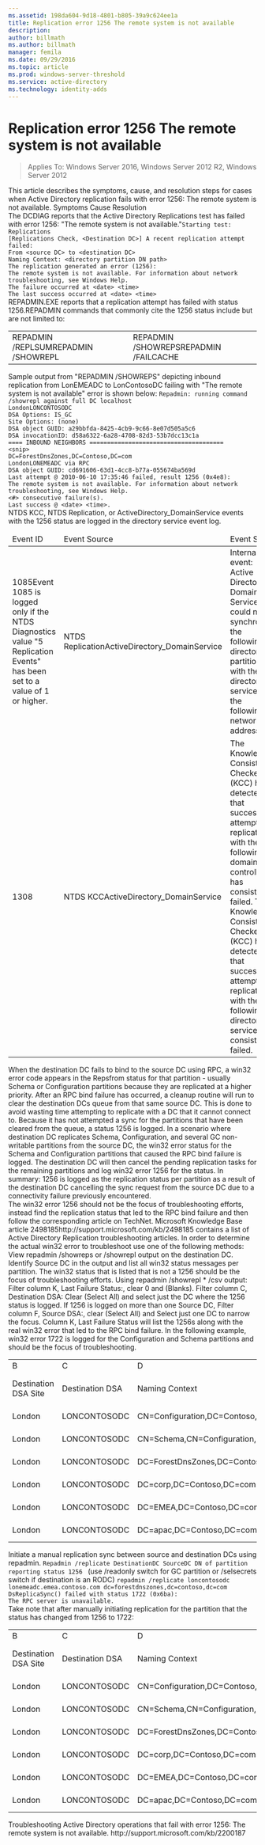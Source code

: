 ```yaml
---
ms.assetid: 198da604-9d18-4801-b805-39a9c624ee1a
title: Replication error 1256 The remote system is not available
description:
author: billmath
ms.author: billmath
manager: femila
ms.date: 09/29/2016
ms.topic: article
ms.prod: windows-server-threshold
ms.service: active-directory
ms.technology: identity-adds
---
```


# Replication error 1256 The remote system is not available

>Applies To: Windows Server 2016, Windows Server 2012 R2, Windows Server 2012


<developerConceptualDocument xmlns="http://ddue.schemas.microsoft.com/authoring/2003/5" xmlns:xlink="http://www.w3.org/1999/xlink" xmlns:xsi="http://www.w3.org/2001/XMLSchema-instance" xsi:schemaLocation="http://ddue.schemas.microsoft.com/authoring/2003/5 http://clixdevr3.blob.core.windows.net/ddueschema/developer.xsd">
  <introduction>
    <para>This article describes the symptoms, cause, and resolution steps for cases when Active Directory replication fails with error 1256: The remote system is not available.</para>
    <list class="bullet">
      <listItem>
        <para>
          <link xlink:href="eb8f6b88-a7fe-4e58-bf5f-b9b2ece15d1e#BKMK_Symptoms">Symptoms</link>
        </para>
      </listItem>
      <listItem>
        <para>
          <link xlink:href="eb8f6b88-a7fe-4e58-bf5f-b9b2ece15d1e#BKMK_Cause">Cause</link>
        </para>
      </listItem>
      <listItem>
        <para>
          <link xlink:href="eb8f6b88-a7fe-4e58-bf5f-b9b2ece15d1e#BKMK_Resolution">Resolution</link>
        </para>
      </listItem>
    </list>
  </introduction>
  <section address="BKMK_Symptoms">
    <title>Symptoms</title>
    <content>
      <list class="ordered">
<listItem><para>The DCDIAG reports that the Active Directory Replications test has failed with error 1256: "The remote system is not available."</para><code>Starting test: Replications
[Replications Check, &lt;Destination DC&gt;] A recent replication attempt failed:
From &lt;source DC&gt; to &lt;destination DC&gt;
Naming Context: &lt;directory partition DN path&gt;
<codeFeaturedElement>The replication generated an error (1256):</codeFeaturedElement> 
<codeFeaturedElement>The remote system is not available.</codeFeaturedElement> For information about network troubleshooting, see Windows Help.
The failure occurred at &lt;date&gt; &lt;time&gt;
The last success occurred at &lt;date&gt; &lt;time&gt;
</code></listItem><listItem><para>REPADMIN.EXE reports that a replication attempt has failed with status 1256.</para><para>REPADMIN commands that commonly cite the 1256 status include but are not limited to:</para><table xmlns:caps="http://schemas.microsoft.com/build/caps/2013/11"><tbody><tr><TD><list class="bullet"><listItem><para>REPADMIN /REPLSUM</para></listItem><listItem><para>REPADMIN /SHOWREPL</para></listItem></list></TD><TD><list class="bullet"><listItem><para>REPADMIN /SHOWREPS</para></listItem><listItem><para>REPADMIN /FAILCACHE</para></listItem></list></TD></tr></tbody></table><para>Sample output from "REPADMIN /SHOWREPS" depicting inbound replication from LonEMEADC to LonContosoDC failing with "The remote system is not available" error is shown below: </para><code>Repadmin: running command /showrepl against full DC localhost
LondonLONCONTOSODC
DSA Options: IS_GC 
Site Options: (none)
DSA object GUID: a29bbfda-8425-4cb9-9c66-8e07d505a5c6
DSA invocationID: d58a6322-6a28-4708-82d3-53b7dcc13c1a
==== INBOUND NEIGHBORS ======================================
&lt;snip&gt;
DC=ForestDnsZones,DC=Contoso,DC=com
LondonLONEMEADC via RPC
DSA object GUID: cd691606-63d1-4cc8-b77a-055674ba569d
Last attempt @ 2010-06-10 17:35:46 failed, <codeFeaturedElement>result 1256 (0x4e8):</codeFeaturedElement>
<codeFeaturedElement>The remote system is not available.</codeFeaturedElement> For information about network troubleshooting, see Windows Help.
&lt;#&gt; consecutive failure(s).
Last success @ &lt;date&gt; &lt;time&gt;. 
</code></listItem><listItem><para>NTDS KCC, NTDS Replication, or ActiveDirectory_DomainService events with the 1256 status are logged in the directory service event log.</para><table xmlns:caps="http://schemas.microsoft.com/build/caps/2013/11"><thead><tr><TD><para>Event ID</para></TD><TD><para>Event Source</para></TD><TD><para>Event String</para></TD></tr></thead><tbody><tr><TD><para>1085</para><alert class="note"><para>Event 1085 is logged only if the NTDS Diagnostics value <embeddedLabel>"5 Replication Events"</embeddedLabel> has been set to a value of 1 or higher.</para></alert></TD><TD><para>NTDS Replication</para><para>ActiveDirectory_DomainService</para></TD><TD><para>Internal event: Active Directory Domain Services could not synchronize the following directory partition with the directory service at the following network address.</para></TD></tr><tr><TD><para>1308</para></TD><TD><para>NTDS KCC</para><para>ActiveDirectory_DomainService</para></TD><TD><para>The Knowledge Consistency Checker (KCC) has detected that successive attempts to replicate with the following domain controller has consistently failed. </para><para>The Knowledge Consistency Checker (KCC) has detected that successive attempts to replicate with the following directory service has consistently failed.</para></TD></tr></tbody></table></listItem></list>
    </content>
  </section>
  <section address="BKMK_Cause">
    <title>Cause</title>
    <content>
      <para>When the destination DC fails to bind to the source DC using RPC, a win32 error code appears in the <embeddedLabel>Repsfrom</embeddedLabel> status for that partition - usually Schema or Configuration partitions because they are replicated at a higher priority. After an RPC bind failure has occurred, a cleanup routine will run to clear the destination DCs queue from that same source DC. This is done to avoid wasting time attempting to replicate with a DC that it cannot connect to. Because it has not attempted a sync for the partitions that have been cleared from the queue, a status 1256 is logged. In a scenario where destination DC replicates Schema, Configuration, and several GC non-writable partitions from the source DC, the win32 error status for the Schema and Configuration partitions that caused the RPC bind failure is logged. The destination DC will then cancel the pending replication tasks for the remaining partitions and log win32 error 1256 for the status. </para>
      <para>In summary: 1256 is logged as the replication status per partition as a result of the destination DC cancelling the sync request from the source DC due to a connectivity failure previously encountered.</para>
    </content>
  </section>
  <section address="BKMK_Resolution">
    <title>Resolution</title>
    <content>
      <para>The win32 error 1256 should not be the focus of troubleshooting efforts, instead find the replication status that led to the RPC bind failure and then follow the corresponding article on TechNet. 
Microsoft Knowledge Base article <externalLink><linkText>2498185</linkText><linkUri>http://support.microsoft.com/kb/2498185</linkUri></externalLink> contains a list of Active Directory Replication troubleshooting articles.</para>
      <para>In order to determine the actual win32 error to troubleshoot use <placeholder>one</placeholder> of the following methods:</para>
      <list class="ordered">
        <listItem>
          <para>View <embeddedLabel>repadmin /showreps</embeddedLabel> or <embeddedLabel>/showrepl</embeddedLabel> output on the destination DC.</para>
          <list class="ordered">
            <listItem>
              <para>Identify Source DC in the output and list all win32 status messages per partition.</para>
            </listItem>
            <listItem>
              <para>The win32 status that is listed that is not a 1256 should be the focus of troubleshooting efforts.</para>
            </listItem>
          </list>
        </listItem>
        <listItem>
          <para>Using <embeddedLabel>repadmin /showrepl * /csv</embeddedLabel> output:</para>
          <list class="ordered">
            <listItem>
              <para>Filter column K, <embeddedLabel>Last Failure Status:</embeddedLabel>, clear <embeddedLabel>0</embeddedLabel> and <embeddedLabel>(Blanks)</embeddedLabel>.</para>
            </listItem>
            <listItem>
              <para>Filter column C, Destination DSA: Clear <embeddedLabel>(Select All)</embeddedLabel> and select just the DC where the 1256 status is logged.</para>
            </listItem>
            <listItem>
              <para>If 1256 is logged on more than one Source DC, Filter column F, <embeddedLabel>Source DSA:</embeddedLabel>, clear <embeddedLabel> (Select All)</embeddedLabel> and Select just one DC to narrow the focus.</para>
            </listItem>
            <listItem>
              <para>Column K, <embeddedLabel>Last Failure Status</embeddedLabel> will list the 1256s along with the real win32 error that led to the RPC bind failure.</para>
              <para>In the following example, win32 error 1722 is logged for the Configuration and Schema partitions and should be the focus of troubleshooting.</para>
              <table xmlns:caps="http://schemas.microsoft.com/build/caps/2013/11">
                <tbody>
                  <tr>
                    <TD>
                      <para>B</para>
                    </TD>
                    <TD>
                      <para>C</para>
                    </TD>
                    <TD>
                      <para>D</para>
                    </TD>
                    <TD>
                      <para>E</para>
                    </TD>
                    <TD>
                      <para>F</para>
                    </TD>
                    <TD>
                      <para>H</para>
                    </TD>
                    <TD>
                      <para>I</para>
                    </TD>
                    <TD>
                      <para>J</para>
                    </TD>
                    <TD>
                      <para>K</para>
                    </TD>
                  </tr>
                  <tr>
                    <TD>
                      <para>Destination DSA Site</para>
                    </TD>
                    <TD>
                      <para>Destination DSA</para>
                    </TD>
                    <TD>
                      <para>Naming Context</para>
                    </TD>
                    <TD>
                      <para>Source DSA Site</para>
                    </TD>
                    <TD>
                      <para>Source DSA</para>
                    </TD>
                    <TD>
                      <para>Number of Failures</para>
                    </TD>
                    <TD>
                      <para>Last Failure Time</para>
                    </TD>
                    <TD>
                      <para>Last Success Time</para>
                    </TD>
                    <TD>
                      <para>Last Success Status</para>
                    </TD>
                  </tr>
                  <tr>
                    <TD>
                      <para>London</para>
                    </TD>
                    <TD>
                      <para>LONCONTOSODC</para>
                    </TD>
                    <TD>
                      <para>CN=Configuration,DC=Contoso,DC=com</para>
                    </TD>
                    <TD>
                      <para>London</para>
                    </TD>
                    <TD>
                      <para>LONEMEADC</para>
                    </TD>
                    <TD>
                      <para>11</para>
                    </TD>
                    <TD>
                      <para>6/10/2010 17:35</para>
                    </TD>
                    <TD>
                      <para>6/10/2010 14:50</para>
                    </TD>
                    <TD>
                      <para>1722</para>
                    </TD>
                  </tr>
                  <tr>
                    <TD>
                      <para>London</para>
                    </TD>
                    <TD>
                      <para>LONCONTOSODC</para>
                    </TD>
                    <TD>
                      <para>CN=Schema,CN=Configuration,DC=Contoso,DC=com</para>
                    </TD>
                    <TD>
                      <para>London</para>
                    </TD>
                    <TD>
                      <para>LONEMEADC</para>
                    </TD>
                    <TD>
                      <para>11</para>
                    </TD>
                    <TD>
                      <para>6/10/2010 17:35</para>
                    </TD>
                    <TD>
                      <para>6/10/2010 14:50</para>
                    </TD>
                    <TD>
                      <para>1722</para>
                    </TD>
                  </tr>
                  <tr>
                    <TD>
                      <para>London</para>
                    </TD>
                    <TD>
                      <para>LONCONTOSODC</para>
                    </TD>
                    <TD>
                      <para>DC=ForestDnsZones,DC=Contoso,DC=com</para>
                    </TD>
                    <TD>
                      <para>London</para>
                    </TD>
                    <TD>
                      <para>LONEMEADC</para>
                    </TD>
                    <TD>
                      <para>11</para>
                    </TD>
                    <TD>
                      <para>6/10/2010 17:35</para>
                    </TD>
                    <TD>
                      <para>6/10/2010 14:50</para>
                    </TD>
                    <TD>
                      <para>
                        <embeddedLabel>1256</embeddedLabel>
                      </para>
                    </TD>
                  </tr>
                  <tr>
                    <TD>
                      <para>London</para>
                    </TD>
                    <TD>
                      <para>LONCONTOSODC</para>
                    </TD>
                    <TD>
                      <para>DC=corp,DC=Contoso,DC=com</para>
                    </TD>
                    <TD>
                      <para>London</para>
                    </TD>
                    <TD>
                      <para>LONEMEADC</para>
                    </TD>
                    <TD>
                      <para>11</para>
                    </TD>
                    <TD>
                      <para>6/10/2010 17:35</para>
                    </TD>
                    <TD>
                      <para>6/10/2010 14:50</para>
                    </TD>
                    <TD>
                      <para>1256</para>
                    </TD>
                  </tr>
                  <tr>
                    <TD>
                      <para>London</para>
                    </TD>
                    <TD>
                      <para>LONCONTOSODC</para>
                    </TD>
                    <TD>
                      <para>DC=EMEA,DC=Contoso,DC=com</para>
                    </TD>
                    <TD>
                      <para>London</para>
                    </TD>
                    <TD>
                      <para>LONEMEADC</para>
                    </TD>
                    <TD>
                      <para>11</para>
                    </TD>
                    <TD>
                      <para>6/10/2010 17:35</para>
                    </TD>
                    <TD>
                      <para>6/10/2010 14:50</para>
                    </TD>
                    <TD>
                      <para>1256</para>
                    </TD>
                  </tr>
                  <tr>
                    <TD>
                      <para>London</para>
                    </TD>
                    <TD>
                      <para>LONCONTOSODC</para>
                    </TD>
                    <TD>
                      <para>DC=apac,DC=Contoso,DC=com</para>
                    </TD>
                    <TD>
                      <para>London</para>
                    </TD>
                    <TD>
                      <para>LONEMEADC</para>
                    </TD>
                    <TD>
                      <para>11</para>
                    </TD>
                    <TD>
                      <para>6/10/2010 17:35</para>
                    </TD>
                    <TD>
                      <para>6/10/2010 14:50</para>
                    </TD>
                    <TD>
                      <para>1256</para>
                    </TD>
                  </tr>
                </tbody>
              </table>
            </listItem>
          </list>
        </listItem>
        <listItem>
          <para>Initiate a manual replication sync between source and destination DCs using repadmin. </para>
          <code>Repadmin /replicate DestinationDC SourceDC <placeholder>DN of partition reporting status 1256</placeholder> </code>
          <para>(use <embeddedLabel>/readonly</embeddedLabel> switch for GC partition or <embeddedLabel>/selsecrets</embeddedLabel> switch if destination is an RODC)</para>
          <code>repadmin /replicate loncontosodc lonemeadc.emea.contoso.com dc=forestdnszones,dc=contoso,dc=com 
DsReplicaSync() <codeFeaturedElement>failed with status 1722 (0x6ba)</codeFeaturedElement>:
The RPC server is unavailable.
</code>
          <para>Take note that after manually initiating replication for the partition that the status has changed from 1256 to 1722:</para>
          <table xmlns:caps="http://schemas.microsoft.com/build/caps/2013/11">
            <tbody>
              <tr>
                <TD>
                  <para>B</para>
                </TD>
                <TD>
                  <para>C</para>
                </TD>
                <TD>
                  <para>D</para>
                </TD>
                <TD>
                  <para>E</para>
                </TD>
                <TD>
                  <para>F</para>
                </TD>
                <TD>
                  <para>H</para>
                </TD>
                <TD>
                  <para>I</para>
                </TD>
                <TD>
                  <para>J</para>
                </TD>
                <TD>
                  <para>K</para>
                </TD>
              </tr>
              <tr>
                <TD>
                  <para>Destination DSA Site</para>
                </TD>
                <TD>
                  <para>Destination DSA</para>
                </TD>
                <TD>
                  <para>Naming Context</para>
                </TD>
                <TD>
                  <para>Source DSA Site</para>
                </TD>
                <TD>
                  <para>Source DSA</para>
                </TD>
                <TD>
                  <para>Number of Failures</para>
                </TD>
                <TD>
                  <para>Last Failure Time</para>
                </TD>
                <TD>
                  <para>Last Success Time</para>
                </TD>
                <TD>
                  <para>Last Success Status</para>
                </TD>
              </tr>
              <tr>
                <TD>
                  <para>London</para>
                </TD>
                <TD>
                  <para>LONCONTOSODC</para>
                </TD>
                <TD>
                  <para>CN=Configuration,DC=Contoso,DC=com</para>
                </TD>
                <TD>
                  <para>London</para>
                </TD>
                <TD>
                  <para>LONEMEADC</para>
                </TD>
                <TD>
                  <para>11</para>
                </TD>
                <TD>
                  <para>6/10/2010 17:35</para>
                </TD>
                <TD>
                  <para>6/10/2010 14:50</para>
                </TD>
                <TD>
                  <para>1722</para>
                </TD>
              </tr>
              <tr>
                <TD>
                  <para>London</para>
                </TD>
                <TD>
                  <para>LONCONTOSODC</para>
                </TD>
                <TD>
                  <para>CN=Schema,CN=Configuration,DC=Contoso,DC=com</para>
                </TD>
                <TD>
                  <para>London</para>
                </TD>
                <TD>
                  <para>LONEMEADC</para>
                </TD>
                <TD>
                  <para>11</para>
                </TD>
                <TD>
                  <para>6/10/2010 17:35</para>
                </TD>
                <TD>
                  <para>6/10/2010 14:50</para>
                </TD>
                <TD>
                  <para>1722</para>
                </TD>
              </tr>
              <tr>
                <TD>
                  <para>London</para>
                </TD>
                <TD>
                  <para>LONCONTOSODC</para>
                </TD>
                <TD>
                  <para>DC=ForestDnsZones,DC=Contoso,DC=com</para>
                </TD>
                <TD>
                  <para>London</para>
                </TD>
                <TD>
                  <para>LONEMEADC</para>
                </TD>
                <TD>
                  <para>12</para>
                </TD>
                <TD>
                  <para>6/10/2010 17:35</para>
                </TD>
                <TD>
                  <para>6/10/2010 14:50</para>
                </TD>
                <TD>
                  <para>
                    <embeddedLabel>1722</embeddedLabel>
                  </para>
                </TD>
              </tr>
              <tr>
                <TD>
                  <para>London</para>
                </TD>
                <TD>
                  <para>LONCONTOSODC</para>
                </TD>
                <TD>
                  <para>DC=corp,DC=Contoso,DC=com</para>
                </TD>
                <TD>
                  <para>London</para>
                </TD>
                <TD>
                  <para>LONEMEADC</para>
                </TD>
                <TD>
                  <para>11</para>
                </TD>
                <TD>
                  <para>6/10/2010 17:35</para>
                </TD>
                <TD>
                  <para>6/10/2010 14:50</para>
                </TD>
                <TD>
                  <para>1256</para>
                </TD>
              </tr>
              <tr>
                <TD>
                  <para>London</para>
                </TD>
                <TD>
                  <para>LONCONTOSODC</para>
                </TD>
                <TD>
                  <para>DC=EMEA,DC=Contoso,DC=com</para>
                </TD>
                <TD>
                  <para>London</para>
                </TD>
                <TD>
                  <para>LONEMEADC</para>
                </TD>
                <TD>
                  <para>11</para>
                </TD>
                <TD>
                  <para>6/10/2010 17:35</para>
                </TD>
                <TD>
                  <para>6/10/2010 14:50</para>
                </TD>
                <TD>
                  <para>1256</para>
                </TD>
              </tr>
              <tr>
                <TD>
                  <para>London</para>
                </TD>
                <TD>
                  <para>LONCONTOSODC</para>
                </TD>
                <TD>
                  <para>DC=apac,DC=Contoso,DC=com</para>
                </TD>
                <TD>
                  <para>London</para>
                </TD>
                <TD>
                  <para>LONEMEADC</para>
                </TD>
                <TD>
                  <para>11</para>
                </TD>
                <TD>
                  <para>6/10/2010 17:35</para>
                </TD>
                <TD>
                  <para>6/10/2010 14:50</para>
                </TD>
                <TD>
                  <para>1256</para>
                </TD>
              </tr>
            </tbody>
          </table>
</listItem>
      </list>
    </content>
  </section>
  <relatedTopics>
    <externalLink>
      <linkText>Troubleshooting Active Directory operations that fail with error 1256: The remote system is not available.</linkText>
      <linkUri>http://support.microsoft.com/kb/2200187</linkUri>
    </externalLink>
  </relatedTopics>
</developerConceptualDocument>


